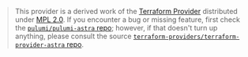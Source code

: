 > This provider is a derived work of the [Terraform Provider](https://github.com/terraform-providers/terraform-provider-astra)
> distributed under [MPL 2.0](https://www.mozilla.org/en-US/MPL/2.0/). If you encounter a bug or missing feature,
> first check the [`pulumi/pulumi-astra` repo](https://github.com/pulumi/pulumi-astra/issues); however, if that doesn't turn up anything,
> please consult the source [`terraform-providers/terraform-provider-astra` repo](https://github.com/terraform-providers/terraform-provider-astra/issues).

